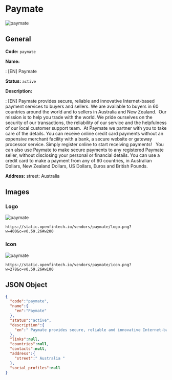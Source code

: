
# Paymate 
![paymate](https://static.openfintech.io/vendors/paymate/logo.png?w=400&c=v0.59.26#w200)  

## General 
 
**Code:** `paymate` 
 
**Name:** 
 
:	[EN] Paymate 
 
**Status:** `active` 
 
**Description:** 
 
: [EN]  Paymate provides secure, reliable and innovative Internet-based payment services to buyers and sellers. We are available to buyers in 60 countries around the world and to sellers in Australia and New Zealand.  Our mission is to help you trade with the world. We pride ourselves on the security of our transactions, the reliability of our service and the helpfulness of our local customer support team.  At Paymate we partner with you to take care of the details. You can receive online credit card payments without an expensive merchant facility with a bank, a secure website or gateway processor service. Simply register online to start receiving payments!   You can also use Paymate to make secure payments to any registered Paymate seller, without disclosing your personal or financial details. You can use a credit card to make a payment from any of 60 countries, in Australian Dollars, New Zealand Dollars, US Dollars, Euros and British Pounds.  
 
**Address:** 
street:  Australia  

## Images 

### Logo 
 
![paymate](https://static.openfintech.io/vendors/paymate/logo.png?w=400&c=v0.59.26#w200)  

```
https://static.openfintech.io/vendors/paymate/logo.png?w=400&c=v0.59.26#w200
```  

### Icon 
 
![paymate](https://static.openfintech.io/vendors/paymate/icon.png?w=278&c=v0.59.26#w100)  

```
https://static.openfintech.io/vendors/paymate/icon.png?w=278&c=v0.59.26#w100
```  

## JSON Object 

```json
{
  "code":"paymate",
  "name":{
    "en":"Paymate"
  },
  "status":"active",
  "description":{
    "en":" Paymate provides secure, reliable and innovative Internet-based payment services to buyers and sellers. We are available to buyers in 60 countries around the world and to sellers in Australia and New Zealand.\u00a0 Our mission is to help you trade with the world. We pride ourselves on the security of our transactions, the reliability of our service and the helpfulness of our local customer support team. \u00a0At Paymate we partner with you to take care of the details. You can receive online credit card payments without an expensive merchant facility with a bank, a secure website or gateway processor service. Simply register online to start receiving payments! \u00a0 You can also use Paymate to make secure payments to any registered Paymate seller, without disclosing your personal or financial details. You can use a credit card to make a payment from any of 60 countries, in Australian Dollars, New Zealand Dollars, US Dollars, Euros and British Pounds. "
  },
  "links":null,
  "countries":null,
  "contacts":null,
  "address":{
    "street":" Australia "
  },
  "social_profiles":null
}
```  
